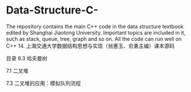 # Data-Structure-C-
The repository contains the main C++ code in the data structure textbook edited by Shanghai Jiaotong University.  Important topics are included in it, such as stack, queue, tree, graph and so on. All the code can run well on C++ 14. 
上海交通大学数据结构思想与实现（翁惠玉、俞勇主编）课本源码

目录
6.3 哈夫曼树

7.1 二叉堆

7.3 二叉堆的应用：模拟队列流程
